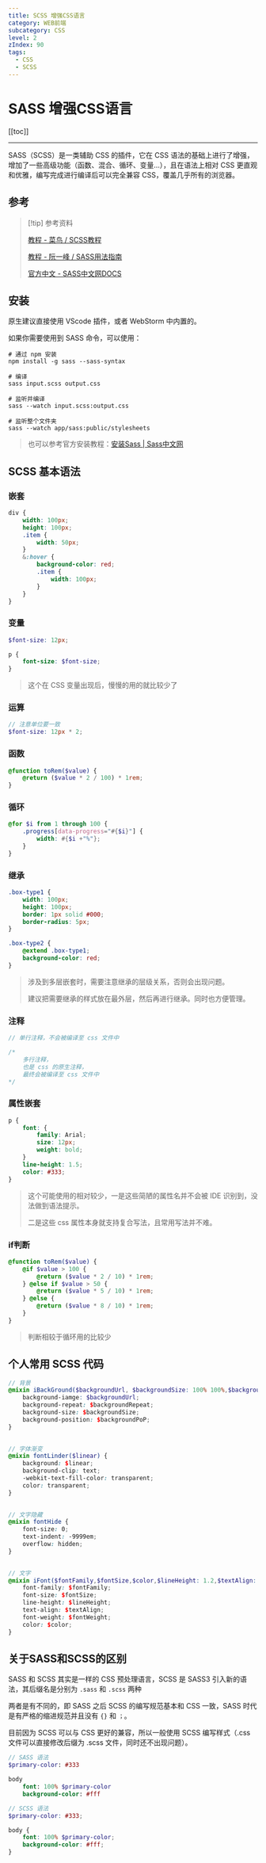 ```yaml
---
title: SCSS 增强CSS语言
category: WEB前端
subcategory: CSS
level: 2
zIndex: 90
tags:
  - CSS
  - SCSS
---
```


# SASS 增强CSS语言

[[toc]]

***

SASS（SCSS）是一类辅助 CSS 的插件，它在 CSS 语法的基础上进行了增强，增加了一些高级功能（函数、混合、循环、变量...），且在语法上相对 CSS 更直观和优雅，编写完成进行编译后可以完全兼容 CSS，覆盖几乎所有的浏览器。

## 参考

> [!tip] 参考资料
> 
> [教程 - 菜鸟 / SCSS教程](https://www.runoob.com/sass/sass-tutorial.html)
>
> [教程 - 阮一峰 / SASS用法指南](https://ruanyifeng.com/blog/2012/06/sass.html)
>
> [官方中文 - SASS中文网DOCS](https://www.sass.hk/docs/)


## 安装 

原生建议直接使用 VScode 插件，或者 WebStorm 中内置的。

如果你需要使用到 SASS 命令，可以使用：

```shell
# 通过 npm 安装
npm install -g sass --sass-syntax

# 编译
sass input.scss output.css

# 监听并编译
sass --watch input.scss:output.css

# 监听整个文件夹
sass --watch app/sass:public/stylesheets
```

> 也可以参考官方安装教程：[安装Sass | Sass中文网](https://www.sass.hk/install/)

## SCSS 基本语法

### 嵌套

```scss
div {
    width: 100px;
    height: 100px;
    .item {
        width: 50px;
    }
    &:hover {
        background-color: red;
        .item {
            width: 100px;
        }
    }
}
```

### 变量

```scss
$font-size: 12px;

p {
    font-size: $font-size;
}
```
> 这个在 CSS 变量出现后，慢慢的用的就比较少了

### 运算

```scss
// 注意单位要一致
$font-size: 12px * 2;
```

### 函数

```scss
@function toRem($value) {
	@return ($value * 2 / 100) * 1rem;
}
```

### 循环

```scss
@for $i from 1 through 100 {
    .progress[data-progress="#{$i}"] {
        width: #{$i +"%"};
    }
}
```

### 继承

```scss
.box-type1 {
    width: 100px;
    height: 100px;
    border: 1px solid #000;
    border-radius: 5px;
}

.box-type2 {
    @extend .box-type1;
    background-color: red;
}
```
> 涉及到多层嵌套时，需要注意继承的层级关系，否则会出现问题。
>
> 建议把需要继承的样式放在最外层，然后再进行继承。同时也方便管理。

### 注释

```scss
// 单行注释，不会被编译至 css 文件中

/* 
    多行注释，
    也是 css 的原生注释，
    最终会被编译至 css 文件中
*/
```

### 属性嵌套

```scss
p {
    font: {
        family: Arial;
        size: 12px;
        weight: bold;
    }
    line-height: 1.5;
    color: #333;
}
```
> 这个可能使用的相对较少，一是这些简陋的属性名并不会被 IDE 识别到，没法做到语法提示。
>
> 二是这些 css 属性本身就支持复合写法，且常用写法并不难。

### if判断

```scss
@function toRem($value) {
    @if $value > 100 {
        @return ($value * 2 / 10) * 1rem;
    } @else if $value > 50 {
        @return ($value * 5 / 10) * 1rem;
    } @else {
        @return ($value * 8 / 10) * 1rem;
    }
}
```
> 判断相较于循环用的比较少

## 个人常用 SCSS 代码

```scss
// 背景
@mixin iBackGround($backgroundUrl, $backgroundSize: 100% 100%,$backgroundPoP: left top,$backgroundRepeat: no-repeat) {
	background-iamge: $backgroundUrl;
    background-repeat: $backgroundRepeat;
    background-size: $backgroundSize;
    background-position: $backgroundPoP;
}

  
// 字体渐变
@mixin fontLinder($linear) {
    background: $linear;
    background-clip: text;
    -webkit-text-fill-color: transparent;
    color: transparent;
}

  
// 文字隐藏
@mixin fontHide {
    font-size: 0;
    text-indent: -9999em;
    overflow: hidden;
}

  
// 文字
@mixin iFont($fontFamily,$fontSize,$color,$lineHeight: 1.2,$textAlign: left, $fontWeight: normal) {
    font-family: $fontFamily;
    font-size: $fontSize;
    line-height: $lineHeight;
    text-align: $textAlign;
    font-weight: $fontWeight;
    color: $color;
}
```

## 关于SASS和SCSS的区别

SASS 和 SCSS 其实是一样的 CSS 预处理语言，SCSS 是 SASS3 引入新的语法，其后缀名是分别为 `.sass` 和 `.scss` 两种

两者是有不同的，即 SASS 之后 SCSS 的编写规范基本和 CSS 一致，SASS 时代是有严格的缩进规范并且没有 `{}` 和 `；`。

目前因为 SCSS 可以与 CSS 更好的兼容，所以一般使用 SCSS 编写样式（.css 文件可以直接修改后缀为 .scss 文件，同时还不出现问题）。

```sass
// SASS 语法
$primary-color: #333

body
    font: 100% $primary-color
    background-color: #fff
```

```scss
// SCSS 语法
$primary-color: #333;

body {
    font: 100% $primary-color;
    background-color: #fff;
}
```

